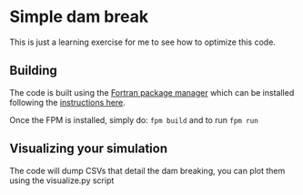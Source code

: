 # Simple dam break 

This is just a learning exercise for me to see how to optimize this code. 

## Building 

The code is built using the [Fortran package manager](https://fpm.fortran-lang.org/) which 
can be installed following the [instructions here](https://fpm.fortran-lang.org/install/index.html). 

Once the FPM is installed, simply do: `fpm build` and to run `fpm run` 

## Visualizing your simulation 

The code will dump CSVs that detail the dam breaking, you can plot them using the visualize.py script
